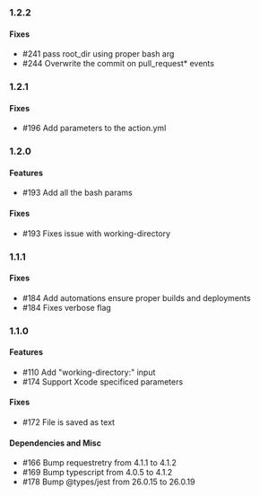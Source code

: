 ### 1.2.2

#### Fixes
- #241 pass root_dir using proper bash arg
- #244 Overwrite the commit on pull_request* events

### 1.2.1

#### Fixes
- #196 Add parameters to the action.yml

### 1.2.0

#### Features
- #193 Add all the bash params

#### Fixes
- #193 Fixes issue with working-directory

### 1.1.1

#### Fixes
- #184 Add automations ensure proper builds and deployments
- #184 Fixes verbose flag

### 1.1.0

#### Features
- #110 Add "working-directory:" input
- #174 Support Xcode specificed parameters

#### Fixes
- #172 File is saved as text

#### Dependencies and Misc
- #166 Bump requestretry from 4.1.1 to 4.1.2
- #169 Bump typescript from 4.0.5 to 4.1.2
- #178 Bump @types/jest from 26.0.15 to 26.0.19
